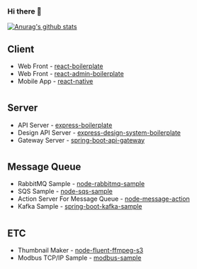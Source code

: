 ### Hi there 👋
<!-- [![Top Langs](https://github-readme-stats.vercel.app/api/top-langs/?username=awakelife93&layout=compact)](https://github.com/anuraghazra/github-readme-stats) -->
[![Anurag's github stats](https://github-readme-stats.vercel.app/api?username=awakelife93&show_icons=true&theme=dark)](https://github.com/anuraghazra/github-readme-stats)

## Client
* Web Front - [react-boilerplate](https://github.com/awakelife93/react-boilerplate)
* Web Front - [react-admin-boilerplate](https://github.com/awakelife93/react-admin-boilerplate)
* Mobile App - [react-native](https://github.com/awakelife93/react-native-template)
#
## Server
* API Server - [express-boilerplate](https://github.com/awakelife93/express-boilerplate)
* Design API Server - [express-design-system-boilerplate](https://github.com/awakelife93/express-design-system-boilerplate)
* Gateway Server - [spring-boot-api-gateway](https://github.com/awakelife93/spring-boot-api-gateway)
#
## Message Queue
* RabbitMQ Sample - [node-rabbitmq-sample](https://github.com/awakelife93/node-rabbitmq-sample)
* SQS Sample - [node-sqs-sample](https://github.com/awakelife93/node-sqs-sample)
* Action Server For Message Queue  - [node-message-action](https://github.com/awakelife93/node-message-action)
* Kafka Sample - [spring-boot-kafka-sample](https://github.com/awakelife93/spring-boot-kafka-sample)
#
## ETC
* Thumbnail Maker - [node-fluent-ffmpeg-s3](https://github.com/awakelife93/thumbnail-maker)
* Modbus TCP/IP Sample - [modbus-sample](https://github.com/awakelife93/modbus-sample)

<!--
**HyunwooP/HyunwooP** is a ✨ _special_ ✨ repository because its `README.md` (this file) appears on your GitHub profile.

Here are some ideas to get you started:

- 🔭 I’m currently working on ...
- 🌱 I’m currently learning ...
- 👯 I’m looking to collaborate on ...
- 🤔 I’m looking for help with ...
- 💬 Ask me about ...
- 📫 How to reach me: ...
- 😄 Pronouns: ...
- ⚡ Fun fact: ...
-->
